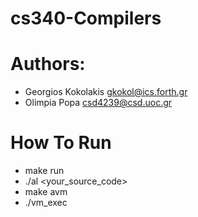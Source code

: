 # cs340-Compilers

# Authors:
* Georgios Kokolakis gkokol@ics.forth.gr
* Olimpia  Popa      csd4239@csd.uoc.gr


# How To Run
* make run
* ./al <your_source_code> 
* make avm
* ./vm_exec




